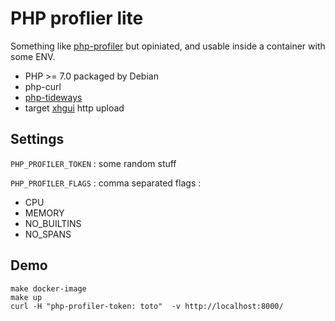 PHP proflier lite
=================

Something like [php-profiler](https://github.com/perftools/php-profiler)
but opiniated, and usable inside a container with some ENV.

* PHP >= 7.0 packaged by Debian
* php-curl
* [php-tideways](https://github.com/tideways/php-xhprof-extension)
* target [xhgui](https://github.com/perftools/xhgui) http upload

Settings
--------

`PHP_PROFILER_TOKEN` : some random stuff

`PHP_PROFILER_FLAGS` : comma separated flags :

* CPU
* MEMORY
* NO_BUILTINS
* NO_SPANS

Demo
----

    make docker-image
    make up
    curl -H "php-profiler-token: toto"  -v http://localhost:8000/
